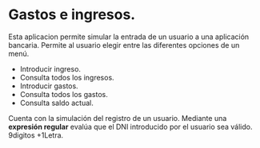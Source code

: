 # Gastos e ingresos.

Esta aplicacion permite simular la entrada de un usuario a una aplicación bancaria. 
Permite al usuario elegir entre las diferentes opciones de un menú.

- Introducir ingreso.
- Consulta todos los ingresos.
- Introducir gastos.
- Consulta todos los gastos.
- Consulta saldo actual.

Cuenta con la simulación del registro de un usuario.
Mediante una **expresión regular** evalúa que el DNI introducido por el usuario sea válido. 9digitos +1Letra.
